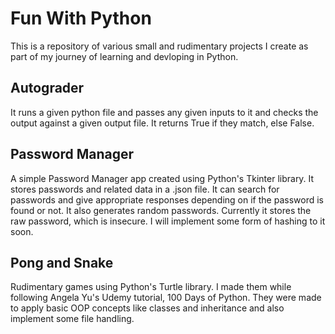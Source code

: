 # Fun With Python
This is a repository of various small and rudimentary projects I create as part of my journey of learning and devloping in Python.

## Autograder
It runs a given python file and passes any given inputs to it and checks the output against a given output file. It returns True if they match, else False.

## Password Manager
A simple Password Manager app created using Python's Tkinter library. It stores passwords and related data in a .json file. It can search for passwords and give appropriate responses depending on if the password is found or not. It also generates random passwords. Currently it stores the raw password, which is insecure. I will implement some form of hashing to it soon.

## Pong and Snake
Rudimentary games using Python's Turtle library. I made them while following Angela Yu's Udemy tutorial, 100 Days of Python. They were made to apply basic OOP concepts like classes and inheritance and also implement some file handling.
